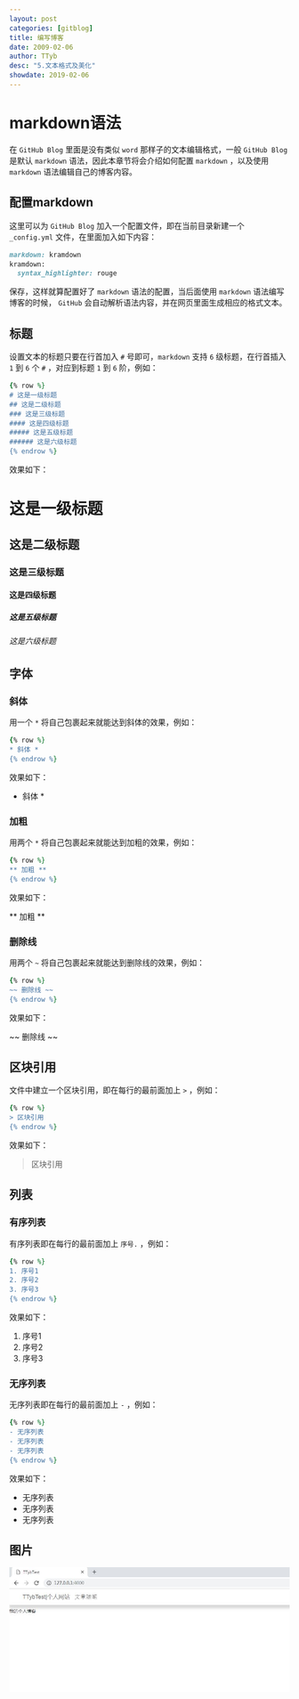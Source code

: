 ```yaml
---
layout: post
categories: [gitblog]
title: 编写博客
date: 2009-02-06
author: TTyb
desc: "5.文本格式及美化"
showdate: 2019-02-06
---
```


# markdown语法

在 `GitHub Blog` 里面是没有类似 `word` 那样子的文本编辑格式，一般 `GitHub Blog` 是默认 `markdown` 语法，因此本章节将会介绍如何配置 `markdown` ，以及使用 `markdown` 语法编辑自己的博客内容。

## 配置markdown

这里可以为 `GitHub Blog` 加入一个配置文件，即在当前目录新建一个 `_config.yml` 文件，在里面加入如下内容：

~~~ruby
markdown: kramdown
kramdown:
  syntax_highlighter: rouge
~~~

保存，这样就算配置好了 `markdown` 语法的配置，当后面使用 `markdown` 语法编写博客的时候， `GitHub` 会自动解析语法内容，并在网页里面生成相应的格式文本。

## 标题

设置文本的标题只要在行首加入 `#` 号即可，`markdown` 支持 `6` 级标题，在行首插入 `1` 到 `6` 个 `#` ，对应到标题 `1` 到 `6` 阶，例如：

~~~ruby
{% row %}
# 这是一级标题
## 这是二级标题
### 这是三级标题
#### 这是四级标题
##### 这是五级标题
###### 这是六级标题
{% endrow %}
~~~

效果如下：

# 这是一级标题
## 这是二级标题
### 这是三级标题
#### 这是四级标题
##### 这是五级标题
###### 这是六级标题

## 字体

### 斜体

用一个 `*` 将自己包裹起来就能达到斜体的效果，例如：

~~~ruby
{% row %}
* 斜体 *
{% endrow %}
~~~

效果如下：

* 斜体 *

### 加粗

用两个 `*` 将自己包裹起来就能达到加粗的效果，例如：

~~~ruby
{% row %}
** 加粗 **
{% endrow %}
~~~

效果如下：

** 加粗 **

### 删除线

用两个 `~` 将自己包裹起来就能达到删除线的效果，例如：

~~~ruby
{% row %}
~~ 删除线 ~~
{% endrow %}
~~~

效果如下：

~~ 删除线 ~~

## 区块引用

文件中建立一个区块引用，即在每行的最前面加上 `>` ，例如：

~~~ruby
{% row %}
> 区块引用
{% endrow %}
~~~

效果如下：

> 区块引用

## 列表

### 有序列表

有序列表即在每行的最前面加上 `序号.` ，例如：

~~~ruby
{% row %}
1. 序号1
2. 序号2
3. 序号3
{% endrow %}
~~~

效果如下：

1. 序号1
2. 序号2
3. 序号3

### 无序列表

无序列表即在每行的最前面加上 `-` ，例如：

~~~ruby
{% row %}
- 无序列表
- 无序列表
- 无序列表
{% endrow %}
~~~

效果如下：

- 无序列表
- 无序列表
- 无序列表

## 图片




<p style="text-align:center"><img src="/img/gitblog4/20190205115922.jpg" class="img-responsive" style="display: block; margin-right: auto; margin-left: auto;"></p>

